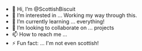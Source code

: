 - 👋 Hi, I’m @ScottishBiscuit
- 👀 I’m interested in ... Working my way through this.
- 🌱 I’m currently learning ... everything!
- 💞️ I’m looking to collaborate on ... projects
- 📫 How to reach me ... 
- ⚡ Fun fact: ... I'm not even scottish!

